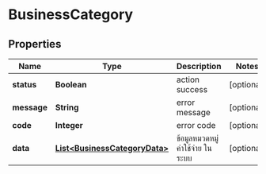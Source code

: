 

# BusinessCategory

## Properties

Name | Type | Description | Notes
------------ | ------------- | ------------- | -------------
**status** | **Boolean** | action success |  [optional]
**message** | **String** | error message |  [optional]
**code** | **Integer** | error code |  [optional]
**data** | [**List&lt;BusinessCategoryData&gt;**](BusinessCategoryData.md) | ข้อมูลหมวดหมู่ค่าใช้จ่าย ในระบบ |  [optional]




